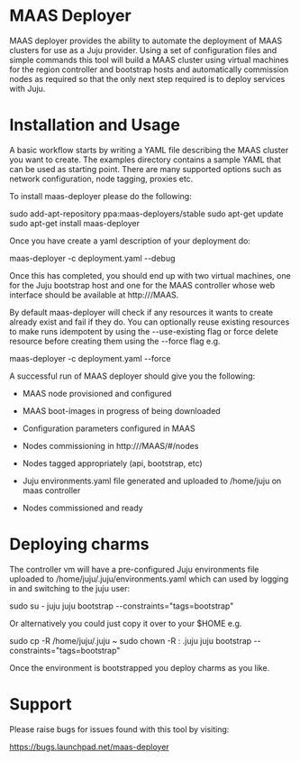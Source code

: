 # MAAS Deployer

MAAS deployer provides the ability to automate the deployment of MAAS clusters
for use as a Juju provider. Using a set of configuration files and simple
commands this tool will build a MAAS cluster using virtual machines for the
region controller and bootstrap hosts and automatically commission nodes as
required so that the only next step required is to deploy services with Juju.

# Installation and Usage

A basic workflow starts by writing a YAML file describing the MAAS cluster you
want to create. The examples directory contains a sample YAML that can be used
as starting point. There are many supported options such as network
configuration, node tagging, proxies etc.

To install maas-deployer please do the following:

  sudo add-apt-repository ppa:maas-deployers/stable
  sudo apt-get update
  sudo apt-get install maas-deployer

Once you have create a yaml description of your deployment do:

  maas-deployer -c deployment.yaml --debug

Once this has completed, you should end up with two virtual machines, one for
the Juju bootstrap host and one for the MAAS controller whose web interface
should be available at http://<maas-host>/MAAS.

By default maas-deployer will check if any resources it wants to create already
exist and fail if they do. You can optionally reuse existing resources to make
runs idempotent by using the --use-existing flag or force delete resource
before creating them using the --force flag e.g.

  maas-deployer -c deployment.yaml --force

A successful run of MAAS deployer should give you the following:

  - MAAS node provisioned and configured

  - MAAS boot-images in progress of being downloaded

  - Configuration parameters configured in MAAS

  - Nodes commissioning in http://<maas-host>/MAAS/#/nodes

  - Nodes tagged appropriately (api, bootstrap, etc)

  - Juju environments.yaml file generated and uploaded to
    /home/juju on maas controller

  - Nodes commissioned and ready

# Deploying charms

The controller vm will have a pre-configured Juju environments file uploaded to
/home/juju/.juju/environments.yaml which can used by logging in and switching
to the juju user:

  sudo su - juju
  juju bootstrap --constraints="tags=bootstrap"

Or alternatively you could just copy it over to your $HOME e.g.

  sudo cp -R /home/juju/.juju ~
  sudo chown -R <user>: .juju
  juju bootstrap --constraints="tags=bootstrap"

Once the environment is bootstrapped you deploy charms as you like.

# Support

Please raise bugs for issues found with this tool by visiting:

  https://bugs.launchpad.net/maas-deployer
